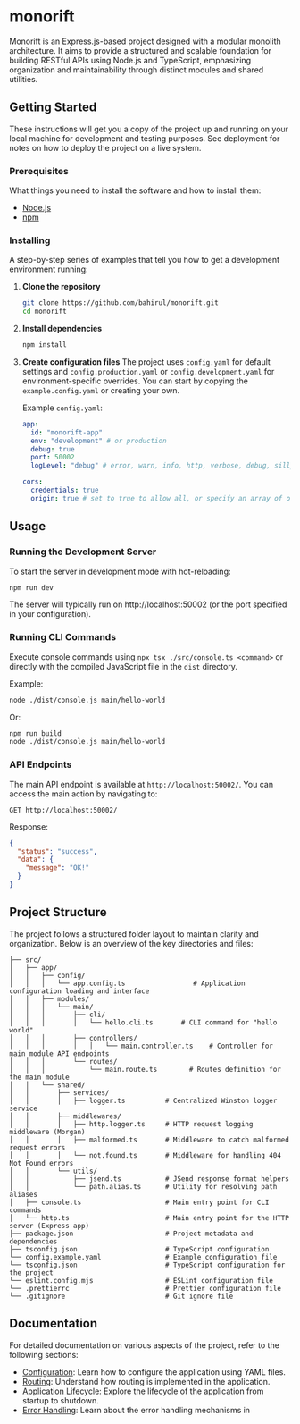 # monorift

Monorift is an Express.js-based project designed with a modular monolith architecture. It aims to provide a structured and scalable foundation for building RESTful APIs using Node.js and TypeScript, emphasizing organization and maintainability through distinct modules and shared utilities.

## Getting Started

These instructions will get you a copy of the project up and running on your local machine for development and testing purposes. See deployment for notes on how to deploy the project on a live system.

### Prerequisites

What things you need to install the software and how to install them:

*   [Node.js](https://nodejs.org/)
*   [npm](https://www.npmjs.com/)

### Installing

A step-by-step series of examples that tell you how to get a development environment running:

1.  **Clone the repository**
    ```bash
    git clone https://github.com/bahirul/monorift.git
    cd monorift
    ```
2.  **Install dependencies**
    ```bash
    npm install
    ```
3.  **Create configuration files**
    The project uses `config.yaml` for default settings and `config.production.yaml` or `config.development.yaml` for environment-specific overrides. You can start by copying the `example.config.yaml` or creating your own.
    
    Example `config.yaml`:
    ```yaml
    app:
      id: "monorift-app"
      env: "development" # or production
      debug: true
      port: 50002
      logLevel: "debug" # error, warn, info, http, verbose, debug, silly
    
    cors:
      credentials: true
      origin: true # set to true to allow all, or specify an array of origins
    ```

## Usage

### Running the Development Server

To start the server in development mode with hot-reloading:

```bash
npm run dev
```

The server will typically run on http://localhost:50002 (or the port specified in your configuration).

### Running CLI Commands

Execute console commands using `npx tsx ./src/console.ts <command>` or directly with the compiled JavaScript file in the `dist` directory.

Example:

```bash
node ./dist/console.js main/hello-world
```

Or:

```bash
npm run build
node ./dist/console.js main/hello-world
```

### API Endpoints

The main API endpoint is available at `http://localhost:50002/`. You can access the main action by navigating to:

```
GET http://localhost:50002/
```

Response:
```json
{
  "status": "success",
  "data": {
    "message": "OK!"
  }
}
```

## Project Structure

The project follows a structured folder layout to maintain clarity and organization. Below is an overview of the key directories and files:

```plaintext
├── src/
│   ├── app/
│   │   ├── config/
│   │   │   └── app.config.ts                 # Application configuration loading and interface
│   │   ├── modules/
│   │   │   └── main/
│   │   │       ├── cli/
│   │   │       │   └── hello.cli.ts       # CLI command for "hello world"
│   │   │       ├── controllers/           
│   │   │       │   │   └── main.controller.ts    # Controller for main module API endpoints
│   │   │       └── routes/
│   │   │           └── main.route.ts        # Routes definition for the main module
│   │   └── shared/
│   │       ├── services/
│   │       │   ├── logger.ts          # Centralized Winston logger service
│   │       ├── middlewares/
│   │       │   ├── http.logger.ts     # HTTP request logging middleware (Morgan)
│   │       │   ├── malformed.ts       # Middleware to catch malformed request errors
│   │       │   └── not.found.ts       # Middleware for handling 404 Not Found errors
│   │       └── utils/
│   │           ├── jsend.ts           # JSend response format helpers
│   │           └── path.alias.ts      # Utility for resolving path aliases
│   ├── console.ts                     # Main entry point for CLI commands
│   └── http.ts                        # Main entry point for the HTTP server (Express app)
├── package.json                       # Project metadata and dependencies
├── tsconfig.json                      # TypeScript configuration
└── config.example.yaml                # Example configuration file
└── tsconfig.json                      # TypeScript configuration for the project
└── eslint.config.mjs                  # ESLint configuration file
└── .prettierrc                        # Prettier configuration file
└── .gitignore                         # Git ignore file
```

## Documentation

For detailed documentation on various aspects of the project, refer to the following sections:

- [Configuration](docs/configuration.md): Learn how to configure the application using YAML files.
- [Routing](docs/routing.md): Understand how routing is implemented in the application.
- [Application Lifecycle](docs/lifecycle.md): Explore the lifecycle of the application from startup to shutdown.
- [Error Handling](docs/error.handling.md): Learn about the error handling mechanisms in